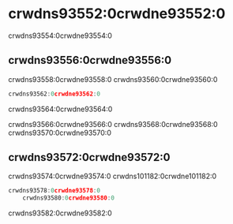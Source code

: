 # crwdns93552:0crwdne93552:0

<p class="description">crwdns93554:0crwdne93554:0</p>

## crwdns93556:0crwdne93556:0

crwdns93558:0crwdne93558:0 crwdns93560:0crwdne93560:0

```js
crwdns93562:0crwdne93562:0
```

crwdns93564:0crwdne93564:0

crwdns93566:0crwdne93566:0 crwdns93568:0crwdne93568:0 crwdns93570:0crwdne93570:0

## crwdns93572:0crwdne93572:0

crwdns93574:0crwdne93574:0 crwdns101182:0crwdne101182:0

```js
crwdns93578:0crwdne93578:0
    crwdns93580:0crwdne93580:0
```

crwdns93582:0crwdne93582:0